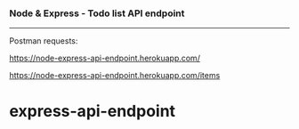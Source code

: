 ### Node & Express - Todo list API endpoint
---
Postman requests:

https://node-express-api-endpoint.herokuapp.com/

https://node-express-api-endpoint.herokuapp.com/items

# express-api-endpoint
